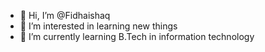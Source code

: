 - 👋 Hi, I’m @Fidhaishaq
- 👀 I’m interested in learning new things
- 🌱 I’m currently learning B.Tech in information technology
  

<!---
Fidhaishaq/Fidhaishaq is a ✨ special ✨ repository because its `README.md` (this file) appears on your GitHub profile.
You can click the Preview link to take a look at your changes.
--->
